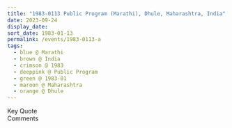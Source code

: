 ```yaml
---
title: "1983-0113 Public Program (Marathi), Dhule, Maharashtra, India"
date: 2023-09-24
display_date: 
sort_date: 1983-01-13
permalink: /events/1983-0113-a
tags:
  - blue @ Marathi
  - brown @ India
  - crimson @ 1983
  - deeppink @ Public Program
  - green @ 1983-01
  - maroon @ Maharashtra
  - orange @ Dhule
---
```


<wave-list>
  <list-title color="green" width="75">Key Quote</list-title>
  <list-item color="BlanchedAlmond"  width="200"></list-item>
  <list-item color="Lavender"></list-item>
  <list-item color="BlanchedAlmond"></list-item>
</wave-list>

<br>

<wave-list>
  <list-title color="green" width="75">Comments</list-title>
  <list-item color="BlanchedAlmond"  width="200"></list-item>
  <list-item color="Lavender"></list-item>
  <list-item color="BlanchedAlmond"></list-item>
</wave-list>